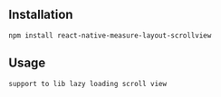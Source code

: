 ## Installation
```
npm install react-native-measure-layout-scrollview
```

## Usage
```
support to lib lazy loading scroll view
```